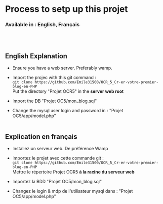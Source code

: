 # Process to setp up this projet 
### Available in : English, Français

<br></br>

 ## English Explanation

 * Ensure you have a web server. Preferably wamp.

 * Import the projec with this git command :
 <br>```git clone https://github.com/Emile31500/OCR_5_Cr-er-votre-premier-blog-en-PHP ```</br>
Put the directory "Projet OCR5" in the **server web root**

 * Import the DB "Projet OC5/mon_blog.sql"

 * Change the mysql user login and password in : "Projet OC5/app/model.php" 
<br></br>
 ## Explication en français

 * Installez un serveur web. De préférence Wamp

 * Importez le projet avec cette commande git :
<br> ```git clone https://github.com/Emile31500/OCR_5_Cr-er-votre-premier-blog-en-PHP``` </br>
Mettre le répertoire Projet OCR5 **à la racine du serveur web**

 * Importez la BDD "Projet OC5/mon_blog.sql"

 * Changez le login & mdp de l'utilisateur mysql dans  : "Projet OC5/app/model.php" 

